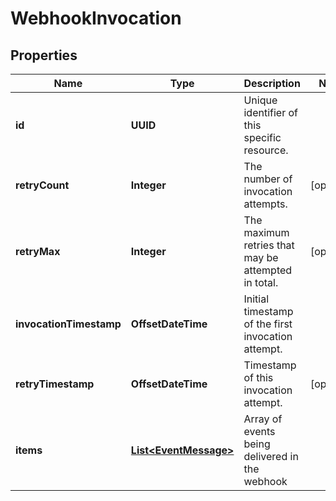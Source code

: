 

# WebhookInvocation


## Properties

| Name | Type | Description | Notes |
|------------ | ------------- | ------------- | -------------|
|**id** | **UUID** | Unique identifier of this specific resource. |  |
|**retryCount** | **Integer** | The number of invocation attempts. |  [optional] |
|**retryMax** | **Integer** | The maximum retries that may be attempted in total. |  [optional] |
|**invocationTimestamp** | **OffsetDateTime** | Initial timestamp of the first invocation attempt. |  |
|**retryTimestamp** | **OffsetDateTime** | Timestamp of this invocation attempt. |  [optional] |
|**items** | [**List&lt;EventMessage&gt;**](EventMessage.md) | Array of events being delivered in the webhook |  |



